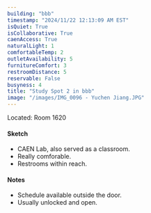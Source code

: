 ```yaml
---
building: "bbb"
timestamp: "2024/11/22 12:13:09 AM EST"
isQuiet: True
isCollaborative: True
caenAccess: True
naturalLight: 1
comfortableTemp: 2
outletAvailability: 5
furnitureComfort: 3
restroomDistance: 5
reservable: False
busyness: 4
title: "Study Spot 2 in bbb"
image: "/images/IMG_0096 - Yuchen Jiang.JPG"
---
```


Located: Room 1620

#### Sketch
- CAEN Lab, also served as a classroom.
- Really comforable.
- Restrooms within reach.


#### Notes
- Schedule available outside the door.
- Usually unlocked and open.

